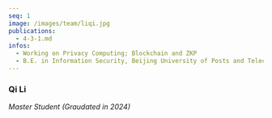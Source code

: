 ```yaml
---
seq: 1
image: /images/team/liqi.jpg
publications:
  - 4-3-1.md
infos:
  - Working on Privacy Computing; Blockchain and ZKP
  - B.E. in Information Security, Beijing University of Posts and Telecommunications
---
```


### Qi Li
<p><i>Master Student (Graudated in 2024)</i></p>

